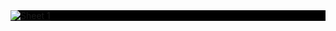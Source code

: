 <!DOCTYPE html>
<html>

<head>
    <title>Basic Embed</title>

<div class='tableauPlaceholder' id='viz1505183785299' style='position: relative;background:#000; color:#FFF'><noscript><a href='#'><img alt='Sheet 1 ' src='https:&#47;&#47;public.tableau.com&#47;static&#47;images&#47;te&#47;test1_930&#47;Sheet1&#47;1_rss.png' style='border: none' /></a></noscript><object class='tableauViz'  style='display:none;;background:#000; color:#FFF'><param name='host_url' value='https%3A%2F%2Fpublic.tableau.com%2F' /> <param name='site_root' value='' /><param name='name' value='test1_930&#47;Sheet1' /><param name='tabs' value='no' /><param name='toolbar' value='yes' /><param name='static_image' value='https:&#47;&#47;public.tableau.com&#47;static&#47;images&#47;te&#47;test1_930&#47;Sheet1&#47;1.png' /> <param name='animate_transition' value='yes' /><param name='display_static_image' value='yes' /><param name='display_spinner' value='yes' /><param name='display_overlay' value='yes' /><param name='display_count' value='yes' /><param name='filter' value='publish=yes' /></object></div>                <script type='text/javascript'>                    var divElement = document.getElementById('viz1505183785299');                    var vizElement = divElement.getElementsByTagName('object')[0];                    vizElement.style.width='100%';vizElement.style.height=(divElement.offsetWidth*0.75)+'px';                    var scriptElement = document.createElement('script');                    scriptElement.src = 'https://public.tableau.com/javascripts/api/viz_v1.js';                    vizElement.parentNode.insertBefore(scriptElement, vizElement);                </script>
       
    
</head>

<body onload="initViz();">
    <div id="vizContainer" style="width:800px; height:700px;"></div>    
</body>

</html>

